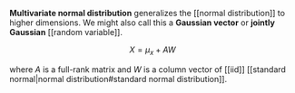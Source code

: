 **Multivariate normal distribution** generalizes the [[normal distribution]] to higher dimensions. We might also call this a **Gaussian vector** or **jointly Gaussian** [[random variable]].


$$
X = \mu_x + AW
$$

where $A$ is a full-rank matrix and $W$ is a column vector of [[iid]] [[standard normal|normal distribution#standard normal distribution]].